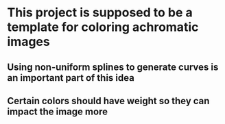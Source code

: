 # This project is supposed to be a template for coloring achromatic images
## Using non-uniform splines to generate curves is an important part of this idea
## Certain colors should have weight so they can impact the image more
